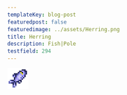 ```yaml
---
templateKey: blog-post
featuredpost: false
featuredimage: ../assets/Herring.png
title: Herring
description: Fish|Pole
testfield: 294
---
```

![Herring](../assets/Herring.png)